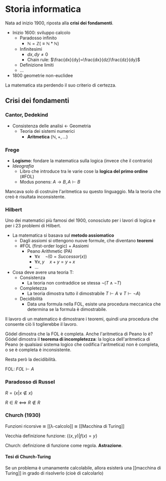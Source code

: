 # Storia informatica

Nata ad inizio 1900, riposta alla **crisi dei fondamenti**.

- Inizio 1600: sviluppo calcolo
    - Paradosso infinito
        - $ℕ=ℤ (≡ ℕ*ℕ)$
    - Infinitesimi
        - $dx, dy ≠ 0$
        - Chain rule: $\frac{dx}{dy}=\frac{dx}{dz}\frac{dz}{dy}$
    - Definizione limiti
    - …
- 1800 geometrie non-euclidee

La matematica sta perdendo il suo criterio di certezza.

## Crisi dei fondamenti

### Cantor, Dedekind

- Consistenza delle analisi <- Geometria
    - Teoria dei sistemi numerici
        - **Aritmetica** ($ℕ,+,…$)

### Frege

- **Logismo**: fondare la matematica sulla logica (invece che il contrario)
- *Ideografia*
    - Libro che introduce tra le varie cose la **logica del primo ordine** (#FOL)
    - Modus ponens: $A → B, A \vdash B$

Mancava solo di costruire l'aritmetica su questo linguaggio. Ma la teoria che creò è risultata inconsistente.

### Hilbert

Uno dei matematici più famosi del 1900, conosciuto per i lavori di logica e per i 23 problemi di Hilbert.

- La matematica si basava sul **metodo assiomatico**
    - Dagli assiomi si ottengono nuove formule, che diventano **teoremi**
    - #FOL (first-order logic) + Assiomi
        - Peano Arithmetic (PA)
            - $∀x \quad \neg (0=Successor(x))$
            - $∀x,y \quad x+y=y+x$
            - …
- Cosa deve avere una teoria T:
    - Consistenza
        - La teoria non contraddice se stessa $\neg(T ∧ \neg T)$
    - Completezza
        - La teoria dimostra tutto il dimostrabile $T \vdash A ∨ T \vdash \neg A$)
    - Decidibilità
        - Data una formula nella FOL, esiste una procedura meccanica che determina se la formula è dimostrabile.

Il lavoro di un matematico è dimostrare i teoremi, quindi una procedura che consente ciò li toglierebbe il lavoro.

Gödel dimostra che la FOL è completa. Anche l'aritmetica di Peano lo è? Gödel dimostra il **teorema di incompletezza**: la logica dell'aritmetica di Peano (e qualsiasi sistema logico che codifica l'aritmetica) non è completa, o se è completa è inconsistente.

Resta però la decidibilità.

FOL: $FOL \vdash A$

### Paradosso di Russel

$R=\{x|x ∉ x\}$

$R ∈ R ⟺ R ∉ R$

### Church (1930)

Funzioni ricorsive ≅ [[λ-calcolo]] ≅ [[Macchina di Turing]]

Vecchia definizione funzione: $\{(x,y)|f(x)=y\}$

Church: definizione di funzione come regola. **Astrazione**.

#### Tesi di Church-Turing

Se un problema è umanamente calcolabile, allora esisterà una [[macchina di Turing]] in grado di risolverlo (cioè di calcolarlo)
